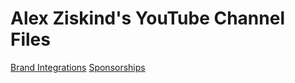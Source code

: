 # Alex Ziskind's YouTube Channel Files

<a href="/files/brand-integrations">Brand Integrations</a>
<a href="/files/sponsorships">Sponsorships</a>